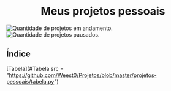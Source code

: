<h1 align="center"> Meus projetos pessoais </h1>

![Quantidade de projetos em andamento.](https://img.shields.io/badge/PROJETOS%20EM%20ANDAMENTO-3-green) ![Quantidade de projetos pausados.](https://img.shields.io/badge/PROJETOS%20PAUSADOS-0-red)

## Índice

[Tabela](#Tabela src = "https://github.com/Weest0/Projetos/blob/master/projetos-pessoais/tabela.py")
  
